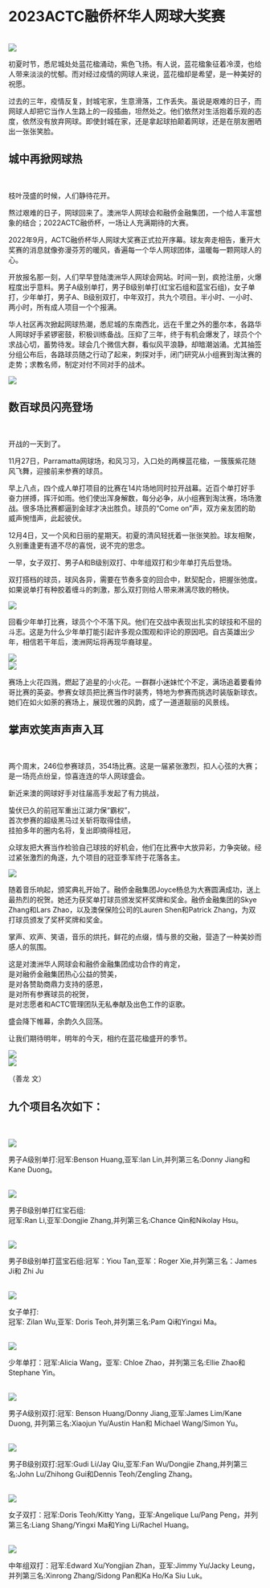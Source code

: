 <h1>2023ACTC融侨杯华人网球大奖赛</h1><br>
<img src="https://actc.org.au/history/2022/Picture1.png">
<p>初夏时节，悉尼城处处蓝花楹涌动，紫色飞扬。有人说，蓝花楹象征着冷漠，也给人带来淡淡的忧郁。而对经过疫情的网球人来说，蓝花楹却是希望，是一种美好的祝愿。</p>
<p>过去的三年，疫情反复，封城宅家，生意滑落，工作丢失。虽说是艰难的日子，而网球人却把它当作人生路上的一段插曲，坦然处之。他们依然对生活抱着乐观的态度，依然没有放弃网球。即使封城在家，还是拿起球拍颠着网球，还是在朋友圈晒出一张张笑脸。</p>

<h2>城中再掀网球热</h2><br>
<p>枝叶茂盛的时候，人们静待花开。</p>
<p>熬过艰难的日子，网球回来了。澳洲华人网球会和融侨金融集团，一个给人丰富想象的结合；2022ACTC融侨杯，一场让人充满期待的大赛。</p>
<p>2022年9月，ACTC融侨杯华人网球大奖赛正式拉开序幕。球友奔走相告，重开大奖赛的消息就像弥漫芬芳的暖风，香遍每一个华人网球团体，温暖每一颗网球人的心。</p>
<p>开放报名那一刻，人们早早登陆澳洲华人网球会网站。时间一到，疯抢注册，火爆程度出乎意料。男子A级别单打，男子B级别单打(红宝石组和蓝宝石组)，女子单打，少年单打，男子A、B级别双打，中年双打，共九个项目。半小时、一小时、两小时，所有成人项目一个个报满。</p>
<p>华人社区再次掀起网球热潮，悉尼城的东南西北，远在千里之外的墨尔本，各路华人网球好手紧锣密鼓，积极训练备战。压抑了三年，终于有机会爆发了，球员个个求战心切，蓄势待发。球会几个微信大群，看似风平浪静，却暗潮汹涌。尤其抽签分组公布后，各路球员随之行动了起来，刺探对手，闭门研究从小组赛到淘汰赛的走势；求教名师，制定对付不同对手的战术。<p>
<img src="https://actc.org.au/history/2022/Picture2.png"><br>

<h2>数百球员闪亮登场</h2><br>
<p>开战的一天到了。</p>
<p>11月27日，Parramatta网球场，和风习习，入口处的两棵蓝花楹，一簇簇紫花随风飞舞，迎接前来参赛的球员。</p>
<p>早上八点，四个成人单打项目的比赛在14片场地同时拉开战幕。近百个单打好手奋力拼搏，挥汗如雨。他们使出浑身解数，每分必争，从小组赛到淘汰赛，场场激战。很多场比赛都逼到金球才决出胜负。球员的“Come on”声，双方亲友团的助威声惋惜声，此起彼伏。</p>

<p>12月4日，又一个风和日丽的星期天。初夏的清风轻抚着一张张笑脸。球友相聚，久别重逢更有道不尽的喜悦，说不完的思念。</p>
<p>一早，女子双打、男子A和B级别双打、中年组双打和少年单打先后登场。</p>
<p>双打搭档的球员，球风各异，需要在节奏多变的回合中，默契配合，把握张弛度。如果说单打有种胶着缠斗的刺激，那么双打则给人带来淋漓尽致的畅快。</p>
<img src="https://actc.org.au/history/2022/Picture3.png"><br>

<p>回看少年单打比赛，球员个个不落下风。他们在交战中表现出扎实的球技和不屈的斗志。这是为什么少年单打能引起许多观众围观和评论的原因吧。自古英雄出少年，相信若干年后，澳洲网坛将再现华裔球星。</p>
<img src="https://actc.org.au/history/2022/Picture4.png"><br>
<img src="https://actc.org.au/history/2022/Picture5.png"><br>

<p>赛场上火花四溅，燃起了追星的小火花。一群群小迷妹忙个不定，满场追着要看帅哥比赛的英姿。参赛女球员把比赛当作时装秀，特地为参赛而挑选时装版新球衣。她们在如火如荼的赛场上，展现优雅的风韵，成了一道道靓丽的风景线。</p>

<h2>掌声欢笑声声声入耳</h2><br>
<p>两个周末，246位参赛球员，354场比赛。这是一届紧张激烈，扣人心弦的大赛；是一场亮点纷呈，惊喜连连的华人网球盛会。</p>
<p>新近来澳的网球好手对往届高手发起了有力挑战，</p>
蛰伏已久的前冠军重出江湖力保“霸权”，<br>
首次参赛的超级黑马过关斩将取得佳绩， <br>
挂拍多年的圈内名将，复出即摘得桂冠，</p>

<p>众球友把大赛当作检验自己球技的好机会，他们在比赛中大放异彩，力争突破。经过紧张激烈的角逐，九个项目的冠亚季军终于花落各主。</p>
<img src="https://actc.org.au/history/2022/Picture6.png"><br>
<p>随着音乐响起，颁奖典礼开始了。融侨金融集团Joyce杨总为大赛圆满成功，送上最热烈的祝贺。她还为获奖单打球员颁发奖杯奖牌和奖金。融侨金融集团的Skye Zhang和Lars Zhao，以及澳保保险公司的Lauren Shen和Patrick Zhang，为双打球员颁发了奖杯奖牌和奖金。</p>

<p>掌声、欢声、笑语，音乐的烘托，鲜花的点缀，情与景的交融，营造了一种美妙而感人的氛围。</p>
<p>这是对澳洲华人网球会和融侨金融集团成功合作的肯定，<br>
是对融侨金融集团热心公益的赞美，<br>
是对各赞助商鼎力支持的感恩，<br>
是对所有参赛球员的祝贺，<br>
是对志愿者和ACTC管理团队无私奉献及出色工作的讴歌。</p>

<p>盛会降下帷幕，余韵久久回荡。</p>
<p>让我们期待明年，明年的今天，相约在蓝花楹盛开的季节。</p>
<img src="https://actc.org.au/history/2022/Picture7.png"><br>
<img src="https://actc.org.au/history/2022/Picture8.png"><br>


<p>（善龙 文）</p>

<h2>九个项目名次如下：</h2><br><br>
<img src="https://actc.org.au/history/2022/Picture9.png">
<p>男子A级别单打:冠军:Benson Huang,亚军:Ian Lin,并列第三名:Donny Jiang和Kane Duong。</p><br>
<img src="https://actc.org.au/history/2022/Picture10.png">
<p>男子B级别单打红宝石组:<br>
冠军:Ran Li,亚军:Dongjie Zhang,并列第三名:Chance Qin和Nikolay Hsu。</p><br>
<img src="https://actc.org.au/history/2022/Picture11.png">
<p>男子B级别单打蓝宝石组:冠军：Yiou Tan,亚军：Roger Xie,并列第三名：James Ji和 Zhi Ju </p><br>
<img src="https://actc.org.au/history/2022/Picture12.png">
<p>女子单打:<br>
冠军: Zilan Wu,亚军: Doris Teoh,并列第三名:Pam Qi和Yingxi Ma。</p><br>
<img src="https://actc.org.au/history/2022/Picture13.png">
<p>少年单打：冠军:Alicia Wang，亚军: Chloe Zhao，并列第三名:Ellie Zhao和Stephane Yin。</p><br>
<img src="https://actc.org.au/history/2022/Picture14.png">
<p>男子A级别双打:冠军: Benson Huang/Donny Jiang,亚军:James Lim/Kane Duong, 并列第三名:Xiaojun Yu/Austin Han和 Michael Wang/Simon Yu。</p><br>
<img src="https://actc.org.au/history/2022/Picture15.png">
<p>男子B级别双打:冠军:Gudi Li/Jay Qiu,亚军:Fan Wu/Dongjie Zhang,并列第三名:John Lu/Zhihong Gui和Dennis Teoh/Zengling Zhang。</p><br>
<img src="https://actc.org.au/history/2022/Picture16.png">
<p>女子双打：冠军:Doris Teoh/Kitty Yang，亚军:Angelique Lu/Pang Peng，并列第三名:Liang Shang/Yingxi Ma和Ying Li/Rachel Huang。</p><br>
<img src="https://actc.org.au/history/2022/Picture17.png">
<p>中年组双打：冠军:Edward Xu/Yongjian Zhan，亚军:Jimmy Yu/Jacky Leung，并列第三名:Xinrong Zhang/Sidong Pan和Ka Ho/Ka Siu Luk。</p>

